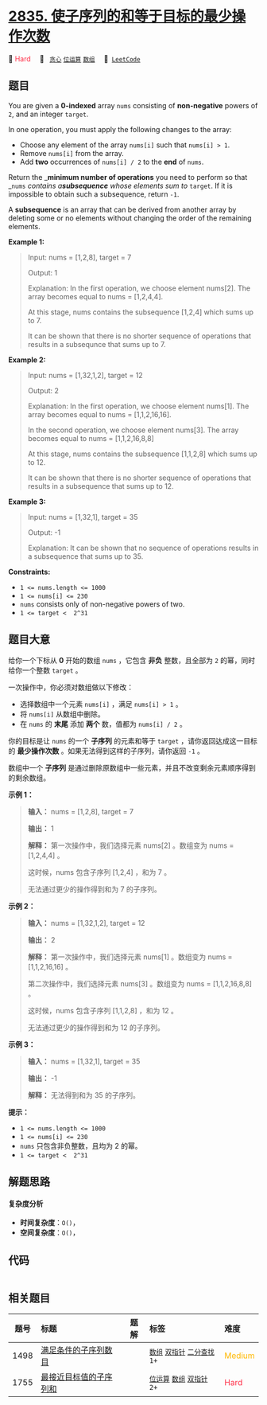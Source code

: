 # [2835. 使子序列的和等于目标的最少操作次数](https://leetcode.com/problems/minimum-operations-to-form-subsequence-with-target-sum)

🔴 <font color=#ff334b>Hard</font>&emsp; 🔖&ensp; [`贪心`](/tag/greedy.md) [`位运算`](/tag/bit-manipulation.md) [`数组`](/tag/array.md)&emsp; 🔗&ensp;[`LeetCode`](https://leetcode.com/problems/minimum-operations-to-form-subsequence-with-target-sum)

## 题目

You are given a **0-indexed** array `nums` consisting of **non-negative**
powers of `2`, and an integer `target`.

In one operation, you must apply the following changes to the array:

- Choose any element of the array `nums[i]` such that `nums[i] > 1`.
- Remove `nums[i]` from the array.
- Add **two** occurrences of `nums[i] / 2` to the **end** of `nums`.

Return the _**minimum number of operations** you need to perform so that
_`nums` _contains a**subsequence** whose elements sum to_ `target`. If it is
impossible to obtain such a subsequence, return `-1`.

A **subsequence** is an array that can be derived from another array by
deleting some or no elements without changing the order of the remaining
elements.

**Example 1:**

> Input: nums = [1,2,8], target = 7
>
> Output: 1
>
> Explanation: In the first operation, we choose element nums[2]. The array becomes equal to nums = [1,2,4,4].
>
> At this stage, nums contains the subsequence [1,2,4] which sums up to 7.
>
> It can be shown that there is no shorter sequence of operations that results in a subsequnce that sums up to 7.

**Example 2:**

> Input: nums = [1,32,1,2], target = 12
>
> Output: 2
>
> Explanation: In the first operation, we choose element nums[1]. The array becomes equal to nums = [1,1,2,16,16].
>
> In the second operation, we choose element nums[3]. The array becomes equal to nums = [1,1,2,16,8,8]
>
> At this stage, nums contains the subsequence [1,1,2,8] which sums up to 12.
>
> It can be shown that there is no shorter sequence of operations that results in a subsequence that sums up to 12.

**Example 3:**

> Input: nums = [1,32,1], target = 35
>
> Output: -1
>
> Explanation: It can be shown that no sequence of operations results in a subsequence that sums up to 35.

**Constraints:**

- `1 <= nums.length <= 1000`
- `1 <= nums[i] <= 230`
- `nums` consists only of non-negative powers of two.
- `1 <= target <  2^31`

## 题目大意

给你一个下标从 **0** 开始的数组 `nums` ，它包含 **非负** 整数，且全部为 `2` 的幂，同时给你一个整数 `target` 。

一次操作中，你必须对数组做以下修改：

- 选择数组中一个元素 `nums[i]` ，满足 `nums[i] > 1` 。
- 将 `nums[i]` 从数组中删除。
- 在 `nums` 的 **末尾** 添加 **两个** 数，值都为 `nums[i] / 2` 。

你的目标是让 `nums` 的一个 **子序列** 的元素和等于 `target` ，请你返回达成这一目标的 **最少操作次数**
。如果无法得到这样的子序列，请你返回 `-1` 。

数组中一个 **子序列** 是通过删除原数组中一些元素，并且不改变剩余元素顺序得到的剩余数组。

**示例 1：**

> **输入：** nums = [1,2,8], target = 7
>
> **输出：** 1
>
> **解释：** 第一次操作中，我们选择元素 nums[2] 。数组变为 nums = [1,2,4,4] 。
>
> 这时候，nums 包含子序列 [1,2,4] ，和为 7 。
>
> 无法通过更少的操作得到和为 7 的子序列。

**示例 2：**

> **输入：** nums = [1,32,1,2], target = 12
>
> **输出：** 2
>
> **解释：** 第一次操作中，我们选择元素 nums[1] 。数组变为 nums = [1,1,2,16,16] 。
>
> 第二次操作中，我们选择元素 nums[3] 。数组变为 nums = [1,1,2,16,8,8] 。
>
> 这时候，nums 包含子序列 [1,1,2,8] ，和为 12 。
>
> 无法通过更少的操作得到和为 12 的子序列。

**示例 3：**

> **输入：** nums = [1,32,1], target = 35
>
> **输出：** -1
>
> **解释：** 无法得到和为 35 的子序列。

**提示：**

- `1 <= nums.length <= 1000`
- `1 <= nums[i] <= 230`
- `nums` 只包含非负整数，且均为 2 的幂。
- `1 <= target <  2^31`

## 解题思路

#### 复杂度分析

- **时间复杂度**：`O()`，
- **空间复杂度**：`O()`，

## 代码

```javascript

```

## 相关题目

<!-- prettier-ignore -->
| 题号 | 标题 | 题解 | 标签 | 难度 |
| :------: | :------ | :------: | :------ | :------ |
| 1498 | [满足条件的子序列数目](https://leetcode.com/problems/number-of-subsequences-that-satisfy-the-given-sum-condition) |  |  [`数组`](/tag/array.md) [`双指针`](/tag/two-pointers.md) [`二分查找`](/tag/binary-search.md) `1+` | <font color=#ffb800>Medium</font> |
| 1755 | [最接近目标值的子序列和](https://leetcode.com/problems/closest-subsequence-sum) |  |  [`位运算`](/tag/bit-manipulation.md) [`数组`](/tag/array.md) [`双指针`](/tag/two-pointers.md) `2+` | <font color=#ff334b>Hard</font> |
